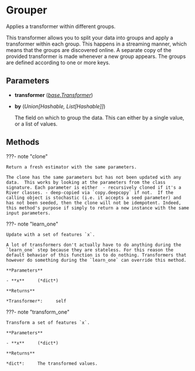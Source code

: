 # Grouper

Applies a transformer within different groups.

This transformer allows you to split your data into groups and apply a transformer within each group. This happens in a streaming manner, which means that the groups are discovered online. A separate copy of the provided transformer is made whenever a new group appears. The groups are defined according to one or more keys.

## Parameters

- **transformer** (*[base.Transformer](../../base/Transformer)*)

- **by** (*Union[Hashable, List[Hashable]]*)

    The field on which to group the data. This can either by a single value, or a list of values.




## Methods

???- note "clone"

    Return a fresh estimator with the same parameters.

    The clone has the same parameters but has not been updated with any data.  This works by looking at the parameters from the class signature. Each parameter is either  - recursively cloned if it's a River classes. - deep-copied via `copy.deepcopy` if not.  If the calling object is stochastic (i.e. it accepts a seed parameter) and has not been seeded, then the clone will not be idempotent. Indeed, this method's purpose if simply to return a new instance with the same input parameters.

    
???- note "learn_one"

    Update with a set of features `x`.

    A lot of transformers don't actually have to do anything during the `learn_one` step because they are stateless. For this reason the default behavior of this function is to do nothing. Transformers that however do something during the `learn_one` can override this method.

    **Parameters**

    - **x**     (*dict*)    
    
    **Returns**

    *Transformer*:     self
    
???- note "transform_one"

    Transform a set of features `x`.

    **Parameters**

    - **x**     (*dict*)    
    
    **Returns**

    *dict*:     The transformed values.
    
